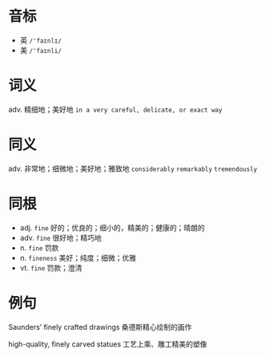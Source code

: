 # 音标

- 英 `/'faɪnlɪ/`
- 美 `/'faɪnli/`

# 词义

adv. 精细地；美好地
`in a very careful, delicate, or exact way`

# 同义

adv. 非常地；细微地；美好地；雅致地
`considerably` `remarkably` `tremendously`

# 同根

- adj. `fine` 好的；优良的；细小的，精美的；健康的；晴朗的
- adv. `fine` 很好地；精巧地
- n. `fine` 罚款
- n. `fineness` 美好；纯度；细微；优雅
- vt. `fine` 罚款；澄清

# 例句

Saunders’ finely crafted drawings
桑德斯精心绘制的画作

high-quality, finely carved statues
工艺上乘、雕工精美的塑像


